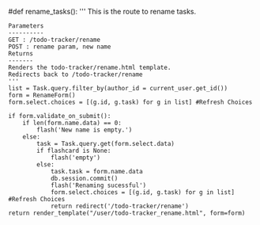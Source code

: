 #def rename_tasks():
    '''
    This is the route to rename tasks.

    Parameters
    ----------
    GET : /todo-tracker/rename
    POST : rename param, new name
    Returns
    -------
    Renders the todo-tracker/rename.html template.
    Redirects back to /todo-tracker/rename
    '''
    list = Task.query.filter_by(author_id = current_user.get_id())
    form = RenameForm()
    form.select.choices = [(g.id, g.task) for g in list] #Refresh Choices

    if form.validate_on_submit():
        if len(form.name.data) == 0:
            flash('New name is empty.')
        else:
            task = Task.query.get(form.select.data)
            if flashcard is None:
                flash('empty')
            else:
                task.task = form.name.data
                db.session.commit()
                flash('Renaming sucessful')
                form.select.choices = [(g.id, g.task) for g in list] #Refresh Choices
                return redirect('/todo-tracker/rename')
    return render_template("/user/todo-tracker_rename.html", form=form)
